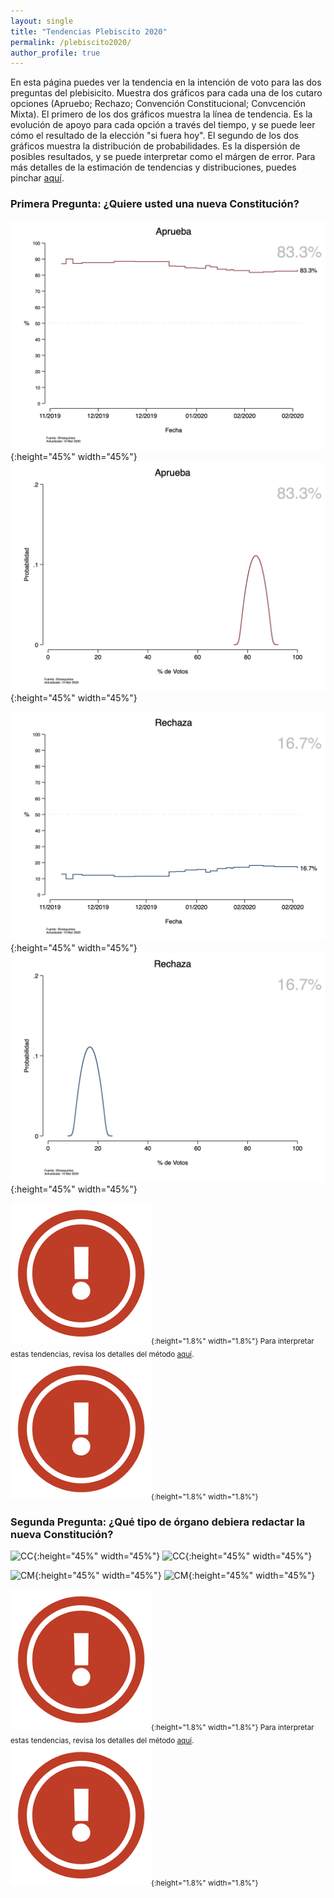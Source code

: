 ```yaml
---
layout: single
title: "Tendencias Plebiscito 2020"
permalink: /plebiscito2020/
author_profile: true
---
```


En esta página puedes ver la tendencia en la intención de voto para las dos preguntas del plebisicito. Muestra dos gráficos para cada una de los cutaro opciones (Apruebo; Rechazo; Convención Constitucional; Convcención Mixta). El primero de los dos gráficos muestra la línea de tendencia. Es la evolución de apoyo para cada opción a través del tiempo, y se puede leer cómo el resultado de la elección "si fuera hoy". El segundo de los dos gráficos muestra la distribución de probabilidades. Es la dispersión de posibles resultados, y se puede interpretar como el márgen de error. Para más detalles de la estimación de tendencias y distribuciones, puedes pinchar [aquí](https://tresquintos.github.io/tsm/).


### Primera Pregunta: ¿Quiere usted una nueva Constitución?

![Aprueba](/images/ts_2020-1_Aprueba.png){:height="45%" width="45%"} ![Aprueba](/images/kd_2020-1_Aprueba.png){:height="45%" width="45%"}

![Rechaza](/images/ts_2020-1_Rechaza.png){:height="45%" width="45%"} ![Rechaza](/images/kd_2020-1_Rechaza.png){:height="45%" width="45%"}

<sub>![.](/images/danger.png){:height="1.8%" width="1.8%"} Para interpretar estas tendencias, revisa los detalles del método [aquí](https://tresquintos.github.io/tsm/). ![.](/images/danger.png){:height="1.8%" width="1.8%"} </sub>


### Segunda Pregunta: ¿Qué tipo de órgano debiera redactar la nueva Constitución?

![CC](/images/ts_2020-2_Convención%20Constituyente.png){:height="45%" width="45%"} ![CC](/images/kd_2020-2_Convención%20Constituyente.png){:height="45%" width="45%"}


![CM](/images/ts_2020-2_Convención%20Mixta.png){:height="45%" width="45%"} ![CM](/images/kd_2020-2_Convención%20Mixta.png){:height="45%" width="45%"}

<sub>![.](/images/danger.png){:height="1.8%" width="1.8%"} Para interpretar estas tendencias, revisa los detalles del método [aquí](https://tresquintos.github.io/tsm/). ![.](/images/danger.png){:height="1.8%" width="1.8%"} </sub> 
